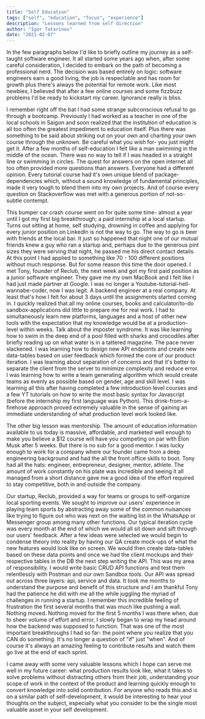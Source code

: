 ```yaml
---
title: "Self Education"
tags: ["self", "education", "focus", "experience"]
description: "Lessons learned from self direction"
author: "Igor Tatarinov"
date: "2021-02-07"
---
```


In the few paragraphs below I'd like to briefly outline my journey as a self-taught software engineer. It all started some years ago when, after some careful consideration, I decided to embark on the path of becoming a professional nerd. The decision was based entirely on logic: software engineers earn a good living, the job is respectable and has room for growth plus there's always the potential for remote work. Like most newbies, I believed that after a few online courses and some fizzbuzz problems I'd be ready to kickstart my career. Ignorance really is bliss.

I remember right off the bat I had some strange subconscious refusal to go through a bootcamp. Previously I had worked as a teacher in one of the local schools in Saigon and soon realized that the institution of education is all too often the greatest impediment to education itself. Plus there was something to be said about striking out on your own and charting your own course through the unknown. Be careful what you wish for- you just might get it. After a few months of self-education I felt like a man swimming in the middle of the ocean. There was no way to tell if I was headed in a straight line or swimming in circles. The quest for answers on the open internet all too often provided more questions than answers. Everyone had a different opinion. Every tutorial course had it's own unique blend of package-dependencies which, without a sound knowledge of fundamental principles, made it very tough to blend them into my own projects. And of course every question on Stackoverflow was met with a generous portion of not-so-subtle contempt.

This bumper car crash course went on for quite some time- almost a year until I got my first big breakthrough; a paid internship at a local startup. Turns out sitting at home, self studying, drowning in coffee and applying for every junior position on LinkedIn is not the way to go. The way to go is beer with friends at the local bar. It just so happened that night one of our mutual friends knew a guy who ran a startup and, perhaps due to the generous pint sizes they were serving that night, he passed me his direct contact details. At this point I had applied to something like 70 - 100 different positions without much response. But for some reason this time the door opened. I met Tony, founder of Reclub, the next week and got my first paid position as a junior software engineer. They gave me my own MacBook and I felt like I had just made partner at Google. I was no longer a Youtube-tutorial-hell-wannabe-coder, now I was legit. A backend engineer at a real company. At least that's how I felt for about 3 days until the assignments started coming in. I quickly realized that all my online courses, books and calculator/to-do sandbox-applications did little to prepare me for real work. I had to simultaneously learn new platforms, languages and a host of other new tools with the expectation that my knowledge would be at a production-level within weeks. Talk about the imposter syndrome. It was like learning how to swim in the deep end of a pool filled with sharks and crocodiles after briefly reading up on what water is in a tattered magazine. The pace never slackened. I was learning how to design new API endpoints and create new data-tables based on user feedback which formed the core of our product iteration. I was learning about separation of concerns and that it's better to separate the client from the server to minimize complexity and reduce error. I was learning how to write a team generating algorithm which would create teams as evenly as possible based on gender, age and skill level. I was learning all this after having completed a few introduction level courses and a few YT tutorials on how to write the most basic syntax for Javascript (before the internship my first language was Python). This drink-from-a-firehose approach proved extremely valuable in the sense of gaining an immediate understanding of what production level work looked like.

The other big lesson was mentorship. The amount of education information available to us today is massive, affordable, and marketed well enough to make you believe a \$12 course will have you competing on par with Elon Musk after 5 weeks. But there is no sub for a good mentor. I was lucky enough to work for a company where our founder came from a deep engineering background and had the all the front office skills to boot. Tony had all the hats: engineer, entrepreneur, designer, mentor, athlete. The amount of work constantly on his plate was incredible and seeing it all managed from a short distance gave me a good idea of the effort required to stay competitive, both in and outside the company.

Our startup, Reclub, provided a way for teams or groups to self-organize local sporting events. We sought to improve our users' experience in playing team sports by abstracting away some of the common nuisances like trying to figure out who was next on the waiting list in the WhatsApp or Messenger group among many other functions. Our typical iteration cycle was every month at the end of which we would all sit down and sift through our users' feedback. After a few ideas were selected we would begin to condense theory into reality by having our QA create mock-ups of what the new features would look like on screen. We would then create data-tables based on these data points and once we had the client mockups and their respective tables in the DB the next step writing the API. This was my area of responsibility. I would write basic CRUD API functions and test them relentlessly with Postman and our own Sandbox tools. Our API was spread out across three layers: api, service and data. It took me months to understand the purpose and benefit of this structure and I am thankful Tony had the patience he did with me all the while juggling the myriad of challenges in running a startup. I remember this incredible feeling of frustration the first several months that was much like pushing a wall. Nothing moved. Nothing moved for the first 5 months I was there when, due to sheer volume of effort and error, I slowly began to wrap my head around how the backend was supposed to function. That was one of the most important breakthroughs I had so far- the point where you realize that you CAN do something. It's no longer a question of "if" just "when". And of course it's always an amazing feeling to contribute results and watch them go live at the end of each sprint.

I came away with some very valuable lessons which I hope can serve me well in my future career: what production results look like, what it takes to solve problems without distracting others from their job, understanding your scope of work in the context of the product and learning quickly enough to convert knowledge into solid contribution. For anyone who reads this and is on a similar path of self-development, it would be interesting to hear your thoughts on the subject, especially what you consider to be the single most valuable asset in your self development.
